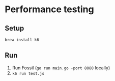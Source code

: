 # Performance testing

## Setup

```
brew install k6
```

## Run

1. Run Fossil (`go run main.go -port 8080` locally)
2. `k6 run test.js`
